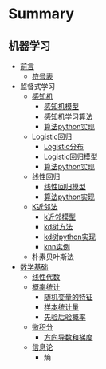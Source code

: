 # Summary

## 机器学习

* [前言](README.md)
  * [符号表](fu-hao-biao.md)
* 监督式学习
  * [感知机](gan-zhi-ji.md)
    * [感知机模型](gan-zhi-xue-xi-ji.md)
    * [感知机学习算法](gan-zhi-ji-xue-xi-suan-fa.md)
    * [算法python实现](suan-fa-python-shi-xian.md)
  * [Logistic回归](logistichui-gui.md)
    * [Logistic分布](logistichui-gui/logisticfen-bu.md)
    * [Logistic回归模型](logistichui-gui/logistichui-gui-mo-xing.md)
    * [算法python实现](logistichui-gui/suan-fa-python-shi-xian.md)
  * [线性回归](xian-xing-hui-gui.md)
    * [线性回归模型](xian-xing-hui-gui/xian-xing-hui-gui-mo-xing.md)
    * [算法python实现](xian-xing-hui-gui/suan-fa-python-shi-xian.md)
  * [K近邻法](kjin-lin-fa.md)
    * [k近邻模型](kjin-lin-fa/kjin-lin-mo-xing.md)
    * [kd树方法](kjin-lin-fa/kdshu-fang-fa.md)
    * [kd树python实现](kjin-lin-fa/kdshu-python-shi-xian.md)
    * [knn实例](kjin-lin-fa/knnshi-li.md)
  * 朴素贝叶斯法
* [数学基础](shu-xue-ji-chu.md)
  * [线性代数](shu-xue-ji-chu/xian-xing-dai-shu.md)
  * [概率统计](shu-xue-ji-chu/gai-lv-tong-ji.md)
    * [随机变量的特征](shu-xue-ji-chu/gai-lv-tong-ji/tong-ji-liang.md)
    * [样本统计量](shu-xue-ji-chu/gai-lv-tong-ji/yang-ben-tong-ji-liang.md)
    * [先验后验概率](shu-xue-ji-chu/gai-lv-tong-ji/xian-yan-hou-yan-gai-lv.md)
  * [微积分](shu-xue-ji-chu/wei-ji-fen.md)
    * [方向导数和梯度](shu-xue-ji-chu/wei-ji-fen/ti-du.md)
  * [信息论](shu-xue-ji-chu/xin-xi-lun.md)
    * 熵

